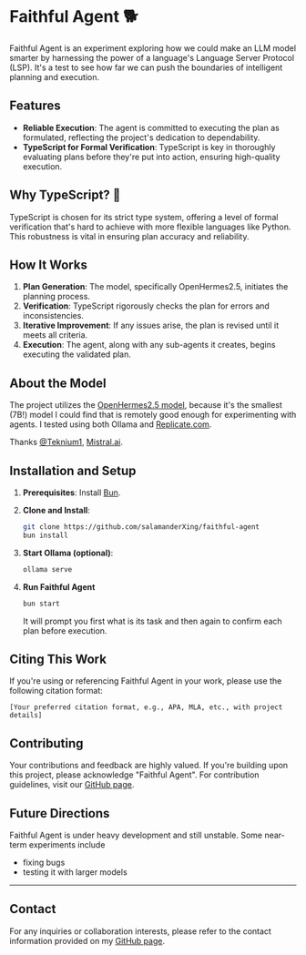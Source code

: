 # Faithful Agent 🐕

Faithful Agent is an experiment exploring how we could make an LLM model smarter
by harnessing the power of a language's Language Server Protocol (LSP). It's a
test to see how far we can push the boundaries of intelligent planning and
execution.

## Features

- **Reliable Execution**: The agent is committed to executing the plan as
  formulated, reflecting the project's dedication to dependability.
- **TypeScript for Formal Verification**: TypeScript is key in thoroughly
  evaluating plans before they're put into action, ensuring high-quality
  execution.

## Why TypeScript? 🤔

TypeScript is chosen for its strict type system, offering a level of formal
verification that's hard to achieve with more flexible languages like Python.
This robustness is vital in ensuring plan accuracy and reliability.

## How It Works

1. **Plan Generation**: The model, specifically OpenHermes2.5, initiates the
   planning process.
2. **Verification**: TypeScript rigorously checks the plan for errors and
   inconsistencies.
3. **Iterative Improvement**: If any issues arise, the plan is revised until it
   meets all criteria.
4. **Execution**: The agent, along with any sub-agents it creates, begins
   executing the validated plan.

## About the Model

The project utilizes the
[OpenHermes2.5 model](https://huggingface.co/teknium/OpenHermes-2.5-Mistral-7B),
because it's the smallest (7B!) model I could find that is remotely good enough
for experimenting with agents. I tested using both Ollama and
[Replicate.com](https://replicate.com).

Thanks [@Teknium1](https://twitter.com/Teknium1), [Mistral.ai](https://twitter.com/MistralAI).

## Installation and Setup

1. **Prerequisites**: Install [Bun](https://bun.sh).
2. **Clone and Install**:
   ```bash
   git clone https://github.com/salamanderXing/faithful-agent
   bun install
   ```
3. **Start Ollama (optional)**:

   ```bash
   ollama serve
   ```

4. **Run Faithful Agent**
   ```bash
   bun start
   ```
   It will prompt you first what is its task and then again to confirm each plan
   before execution.

## Citing This Work

If you're using or referencing Faithful Agent in your work, please use the
following citation format:

```
[Your preferred citation format, e.g., APA, MLA, etc., with project details]
```

## Contributing

Your contributions and feedback are highly valued. If you're building upon this
project, please acknowledge "Faithful Agent". For contribution guidelines, visit
our [GitHub page](https://github.com/salamanderxing).

## Future Directions

Faithful Agent is under heavy development and still unstable. Some near-term
experiments include

- fixing bugs
- testing it with larger models

---

## Contact

For any inquiries or collaboration interests, please refer to the contact
information provided on my [GitHub page](https://github.com/salamanderxing).

